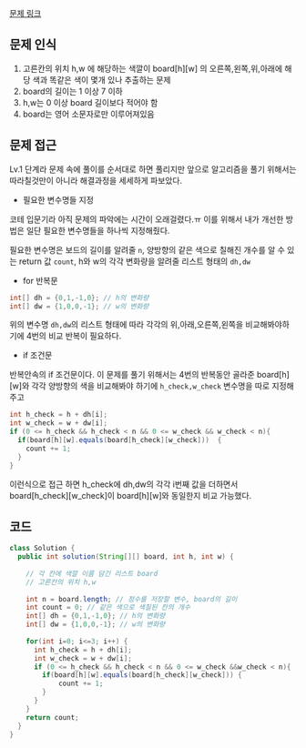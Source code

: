 [문제 링크](https://school.programmers.co.kr/learn/courses/30/lessons/250125)

## 문제 인식

1. 고른칸의 위치 h,w 에 해당하는 색깔이 board[h][w] 의 오른쪽,왼쪽,위,아래에 해당 색과 똑같은 색이 몇개 있나 추출하는 문제
2. board의 길이는 1 이상 7 이하
3. h,w는 0 이상 board 길이보다 적어야 함
4. board는 영어 소문자로만 이루어져있음

## 문제 접근 

Lv.1 단계라 문제 속에 풀이를 순서대로 하면 풀리지만 앞으로 알고리즘을 풀기 위해서는 따라칠것만이 아니라 해결과정을 세세하게 파보았다.

- 필요한 변수명들 지정

코테 입문기라 아직 문제의 파악에는 시간이 오래걸렸다.ㅠ 이를 위해서 내가 개선한 방법은 일단 필요한 변수명들을 하나씩 지정해줬다.

필요한 변수명은 보드의 길이를 알려줄 ``n``, 양방향의 같은 색으로 칠해진 개수를 알 수 있는 return 값 ``count``, h와 w의 각각 변화량을 알려줄 리스트 형태의 ``dh,dw``

- for 반복문

```java
int[] dh = {0,1,-1,0}; // h의 변화량
int[] dw = {1,0,0,-1}; // w의 변화량
```
위의 변수명 ``dh,dw``의 리스트 형태에 따라 각각의 위,아래,오른쪽,왼쪽을 비교해봐야하기에 4번의 비교 반복이 필요하다.

- if 조건문

반복안속의 if 조건문이다. 이 문제를 풀기 위해서는 4번의 반복동안 골라준 board[h][w]와 각각 양방향의 색을 비교해봐야 하기에 ``h_check,w_check`` 변수명을 따로 지정해주고
```java
int h_check = h + dh[i];
int w_check = w + dw[i];
if (0 <= h_check && h_check < n && 0 <= w_check && w_check < n){
  if(board[h][w].equals(board[h_check][w_check]))  {
    count += 1;
  } 
}
```
이런식으로 접근 하면 h_check에 dh,dw의 각각 i번째 값을 더하면서 board[h_check][w_check]이 board[h][w]와 동일한지 비교 가능했다.


## 코드

```java
class Solution {
  public int solution(String[][] board, int h, int w) {
    
    // 각 칸에 색깔 이름 담긴 리스트 board
    // 고른칸의 위치 h,w
    
    int n = board.length; // 정수를 저장할 변수, board의 길이
    int count = 0; // 같은 색으로 색칠된 칸의 개수
    int[] dh = {0,1,-1,0}; // h의 변화량
    int[] dw = {1,0,0,-1}; // w의 변화량
    
    for(int i=0; i<=3; i++) {
      int h_check = h + dh[i];
      int w_check = w + dw[i];
      if (0 <= h_check && h_check < n && 0 <= w_check &&w_check < n){ 
        if(board[h][w].equals(board[h_check][w_check])) {
            count += 1;
        }
      }
    }
    return count;
  }
}
```